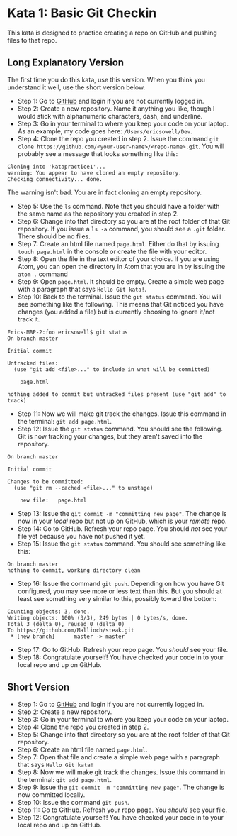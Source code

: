 # Kata 1: Basic Git Checkin

This kata is designed to practice creating a repo on GitHub and pushing files to that repo.

## Long Explanatory Version

The first time you do this kata, use this version. When you think you understand it well, use the short version below.

* Step 1: Go to [GitHub](https://github.com) and login if you are not currently logged in.
* Step 2: Create a new repository. Name it anything you like, though I would stick with alphanumeric characters, dash, and underline.
* Step 3: Go in your terminal to where you keep your code on your laptop. As an example, my code goes here: `/Users/ericsowell/Dev`.
* Step 4: Clone the repo you created in step 2. Issue the command `git clone https://github.com/<your-user-name>/<repo-name>.git`.
You will probably see a message that looks something like this:
```
Cloning into 'katapractice1'...
warning: You appear to have cloned an empty repository.
Checking connectivity... done.
```
The warning isn't bad. You are in fact cloning an empty repository.
* Step 5: Use the `ls` command. Note that you should have a folder with the same name as the repository you created in step 2.
* Step 6: Change into that directory so you are at the root folder of that Git repository. If you issue a `ls -a` command, you should see a `.git` folder. There should be no files.
* Step 7: Create an html file named `page.html`. Either do that by issuing `touch page.html` in the console or create the file with your editor.
* Step 8: Open the file in the text editor of your choice. If you are using Atom, you can open the directory in Atom that you are in by issuing the `atom .` command
* Step 9: Open `page.html`. It should be empty. Create a simple web page with a paragraph that says `Hello Git kata!`.
* Step 10: Back to the terminal. Issue the `git status` command. You will see something like the following. This means that Git noticed you have changes (you added a file) but is currently choosing to ignore it/not track it.
```
Erics-MBP-2:foo ericsowell$ git status
On branch master

Initial commit

Untracked files:
  (use "git add <file>..." to include in what will be committed)

	page.html

nothing added to commit but untracked files present (use "git add" to track)
```
* Step 11: Now we will make git track the changes. Issue this command in the terminal: `git add page.html`.
* Step 12: Issue the `git status` command. You should see the following. Git is now tracking your changes, but they aren't saved into the repository.
```
On branch master

Initial commit

Changes to be committed:
  (use "git rm --cached <file>..." to unstage)

	new file:   page.html
```
* Step 13: Issue the `git commit -m "committing new page"`. The change is now in your *local* repo but not up on GitHub, which is your *remote* repo.
* Step 14: Go to GitHub. Refresh your repo page. You should *not* see your file yet because you have not pushed it yet.
* Step 15: Issue the `git status` command. You should see something like this:
```
On branch master
nothing to commit, working directory clean
```
* Step 16: Issue the command `git push`. Depending on how you have Git configured, you may see more or less text than this. But you should at least see something very similar to this, possibly toward the bottom:
```
Counting objects: 3, done.
Writing objects: 100% (3/3), 249 bytes | 0 bytes/s, done.
Total 3 (delta 0), reused 0 (delta 0)
To https://github.com/Mallioch/steak.git
 * [new branch]      master -> master
```
* Step 17: Go to GitHub. Refresh your repo page. You *should* see your file.
* Step 18: Congratulate yourself! You have checked your code in to your local repo and up on GitHub.

## Short Version

* Step 1: Go to [GitHub](https://github.com) and login if you are not currently logged in.
* Step 2: Create a new repository.
* Step 3: Go in your terminal to where you keep your code on your laptop.
* Step 4: Clone the repo you created in step 2.
* Step 5: Change into that directory so you are at the root folder of that Git repository.
* Step 6: Create an html file named `page.html`.
* Step 7: Open that file and create a simple web page with a paragraph that says `Hello Git kata!`
* Step 8: Now we will make git track the changes. Issue this command in the terminal: `git add page.html`.
* Step 9: Issue the `git commit -m "committing new page"`. The change is now committed locally.
* Step 10: Issue the command `git push`.
* Step 11: Go to GitHub. Refresh your repo page. You *should* see your file.
* Step 12: Congratulate yourself! You have checked your code in to your local repo and up on GitHub.
